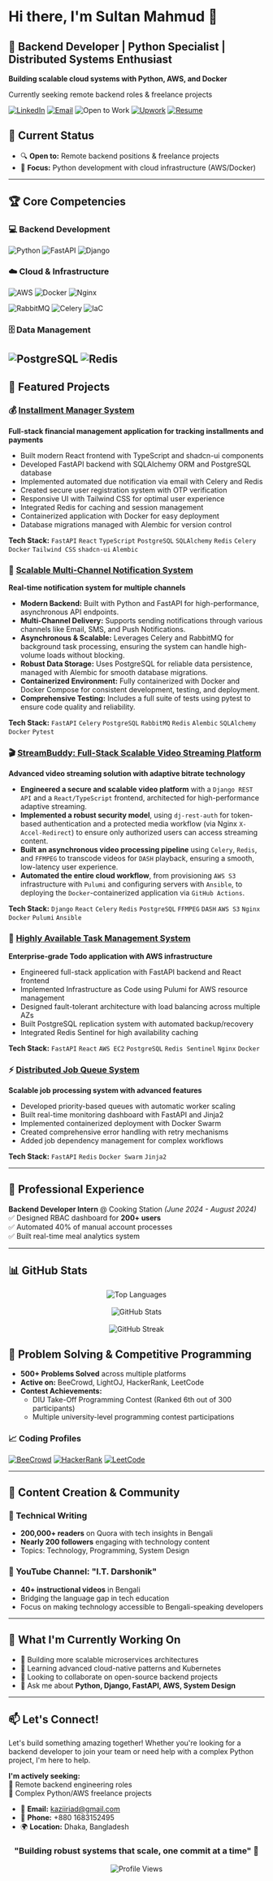 # Hi there, I'm Sultan Mahmud 👋

## 🚀 Backend Developer | Python Specialist | Distributed Systems Enthusiast

**Building scalable cloud systems with Python, AWS, and Docker**

Currently seeking remote backend roles & freelance projects

[![LinkedIn](https://img.shields.io/badge/LinkedIn-Connect-0077B5?style=for-the-badge&logo=linkedin&logoColor=blue)](https://www.linkedin.com/in/sultan-mahmud-b25b25130/)
[![Email](https://img.shields.io/badge/Hire_Me!-D14836?style=for-the-badge&logo=gmail&logoColor=white)](mailto:kaziiriad@gmail.com)
![Open to Work](https://img.shields.io/badge/Open_to_Remote-6f42c1?style=for-the-badge)
[![Upwork](https://img.shields.io/badge/UpWork-Freelance-6FDA44?style=for-the-badge&logo=Upwork&logoColor=green)](https://www.upwork.com/freelancers/~01018d7f165a0de159)
[![Resume](https://img.shields.io/badge/Resume-Download-4CAF50?style=for-the-badge)](https://docs.google.com/document/d/1eiou6NCl408uRhqx-_GazGj_YBPiKtliEkBcOPL95iI/edit?tab=t.0)

## 💼 Current Status

- 🔍 **Open to:** Remote backend positions & freelance projects
- 🚀 **Focus:** Python development with cloud infrastructure (AWS/Docker)
---
## 🏆 Core Competencies

### 💻 Backend Development
![Python](https://img.shields.io/badge/Python-Expert-3776AB?style=flat&logo=python&logoColor=white)
![FastAPI](https://img.shields.io/badge/FastAPI-Pro-005571?style=flat&logo=fastapi)
![Django](https://img.shields.io/badge/Django-Intermediate-092E20?style=flat&logo=django&logoColor=white)


### ☁️ Cloud & Infrastructure
![AWS](https://img.shields.io/badge/AWS-EC2/S3/ASG-232F3E?style=flat&logo=amazon-aws&logoColor=white)
![Docker](https://img.shields.io/badge/Docker-Containerization-2496ED?style=flat&logo=docker&logoColor=white)
![Nginx](https://img.shields.io/badge/Nginx-Load_Balancer-009639?style=flat&logo=nginx&logoColor=white)

![RabbitMQ](https://img.shields.io/badge/RabbitMQ-Message_Broker-FF6600?style=flat&logo=rabbitmq&logoColor=white)
![Celery](https://img.shields.io/badge/Celery-Task_Queues-37B24D?style=flat&logo=celery&logoColor=white)
![IaC](https://img.shields.io/badge/Infrastructure_as_Code-Pulumi/Ansible-EE0000?style=flat)

### 🗄️ Data Management
![PostgreSQL](https://img.shields.io/badge/PostgreSQL-Database-336791?style=flat&logo=postgresql&logoColor=white)
![Redis](https://img.shields.io/badge/Redis-Caching/Queues-DC382D?style=flat&logo=redis&logoColor=white)
---


## 🌟 Featured Projects

### 💰 [Installment Manager System](https://github.com/kaziiriad/installment_manager)
**Full-stack financial management application for tracking installments and payments**
- Built modern React frontend with TypeScript and shadcn-ui components
- Developed FastAPI backend with SQLAlchemy ORM and PostgreSQL database
- Implemented automated due notification via email with Celery and Redis
- Created secure user registration system with OTP verification
- Responsive UI with Tailwind CSS for optimal user experience
- Integrated Redis for caching and session management
- Containerized application with Docker for easy deployment
- Database migrations managed with Alembic for version control

**Tech Stack:** `FastAPI` `React` `TypeScript` `PostgreSQL` `SQLAlchemy` `Redis` `Celery` `Docker` `Tailwind CSS` `shadcn-ui` `Alembic`

### 🚀 [Scalable Multi-Channel Notification System](https://github.com/kaziiriad/notification_system)
**Real-time notification system for multiple channels**
  - **Modern Backend:** Built with Python and FastAPI for high-performance, asynchronous API endpoints.
  - **Multi-Channel Delivery:** Supports sending notifications through various channels like Email, SMS, and Push Notifications.
  - **Asynchronous & Scalable:** Leverages Celery and RabbitMQ for background task processing, ensuring the system can handle high-volume loads without blocking.
  - **Robust Data Storage:** Uses PostgreSQL for reliable data persistence, managed with Alembic for smooth database migrations.
  - **Containerized Environment:** Fully containerized with Docker and Docker Compose for consistent development, testing, and deployment.
  - **Comprehensive Testing:** Includes a full suite of tests using pytest to ensure code quality and reliability.

**Tech Stack:** `FastAPI` `Celery` `PostgreSQL` `RabbitMQ` `Redis` `Alembic` `SQLAlchemy` `Docker` `Pytest`

### 🎬 [StreamBuddy: Full-Stack Scalable Video Streaming Platform](https://github.com/kaziiriad/streambuddy)
**Advanced video streaming solution with adaptive bitrate technology**

  - **Engineered a secure and scalable video platform** with a `Django REST API` and a `React/TypeScript` frontend, architected for high-performance adaptive streaming.
  - **Implemented a robust security model**, using `dj-rest-auth` for token-based authentication and a protected media workflow (via Nginx `X-Accel-Redirect`) to ensure only authorized users can access streaming content.
  - **Built an asynchronous video processing pipeline** using `Celery`, `Redis`, and `FFMPEG` to transcode videos for `DASH` playback, ensuring a smooth, low-latency user experience.
  - **Automated the entire cloud workflow**, from provisioning `AWS S3` infrastructure with `Pulumi` and configuring servers with `Ansible`, to deploying the `Docker`-containerized application via `GitHub Actions`.
  
  **Tech Stack:** `Django` `React` `Celery` `Redis` `PostgreSQL` `FFMPEG` `DASH` `AWS S3` `Nginx` `Docker` `Pulumi` `Ansible`    

### 🔄 [Highly Available Task Management System](https://github.com/kaziiriad/todo_application)
**Enterprise-grade Todo application with AWS infrastructure**
- Engineered full-stack application with FastAPI backend and React frontend
- Implemented Infrastructure as Code using Pulumi for AWS resource management
- Designed fault-tolerant architecture with load balancing across multiple AZs
- Built PostgreSQL replication system with automated backup/recovery
- Integrated Redis Sentinel for high availability caching

**Tech Stack:** `FastAPI` `React` `AWS EC2` `PostgreSQL` `Redis Sentinel` `Nginx` `Docker`

### ⚡ [Distributed Job Queue System](https://github.com/kaziiriad/job-queue-system-2.0)
**Scalable job processing system with advanced features**
- Developed priority-based queues with automatic worker scaling
- Built real-time monitoring dashboard with FastAPI and Jinja2
- Implemented containerized deployment with Docker Swarm
- Created comprehensive error handling with retry mechanisms
- Added job dependency management for complex workflows

**Tech Stack:** `FastAPI` `Redis` `Docker Swarm` `Jinja2`

---

## 💼 Professional Experience

**Backend Developer Intern** @ Cooking Station *(June 2024 - August 2024)*  
✅ Designed RBAC dashboard for **200+ users**  
✅ Automated 40% of manual account processes  
✅ Built real-time meal analytics system


---

## 📊 GitHub Stats

<!-- <div align="center">
  

![Top Languages](https://github-readme-stats.vercel.app/api/top-langs/?username=kaziiriad&layout=compact&theme=dark)

![GitHub Stats](https://github-readme-stats.vercel.app/api?username=kaziiriad&show_icons=true&theme=dark&count_private=true)

![GitHub Streak](https://github-readme-streak-stats.herokuapp.com/?user=kaziiriad&theme=dark)

</div> -->
<!-- <div align="center">
  <table>
    <tr>
      <td>
        <img src="https://github-readme-stats.vercel.app/api?username=kaziiriad&show_icons=true&theme=dark&count_private=true" alt="GitHub Stats" />
      </td>
      <td>
        <img src="https://github-readme-stats.vercel.app/api/top-langs/?username=kaziiriad&layout=compact&theme=dark" alt="Top Languages" />
      </td>
    </tr>
    <tr>
      <td colspan="2">
        <img src="https://github-readme-streak-stats.herokuapp.com/?user=kaziiriad&theme=dark" alt="GitHub Streak" />
      </td>
    </tr>
  </table>
</div> -->
<div align="center">
  <img src="https://github-readme-stats.vercel.app/api/top-langs/?username=kaziiriad&layout=compact&theme=dark" alt="Top Languages" />
  <br><br>
  <img src="https://github-readme-stats.vercel.app/api?username=kaziiriad&show_icons=true&theme=dark&count_private=true" alt="GitHub Stats" />
  <br><br>
  <img src="https://github-readme-streak-stats.herokuapp.com/?user=kaziiriad&theme=dark" alt="GitHub Streak" />
</div>

## 🧠 Problem Solving & Competitive Programming

- **500+ Problems Solved** across multiple platforms
- **Active on:** BeeCrowd, LightOJ, HackerRank, LeetCode
- **Contest Achievements:**
  - DIU Take-Off Programming Contest (Ranked 6th out of 300 participants)
  - Multiple university-level programming contest participations

### 📈 Coding Profiles
[![BeeCrowd](https://img.shields.io/badge/BeeCrowd-Profile-blue)](https://www.beecrowd.com.br/judge/en/profile/133479)
[![HackerRank](https://img.shields.io/badge/HackerRank-Profile-brightgreen)](https://www.hackerrank.com/kaziiriad)
[![LeetCode](https://img.shields.io/badge/LeetCode-Profile-orange)](https://leetcode.com/kaziiriad)
<!-- [![LightOJ](https://img.shields.io/badge/LightOJ-Profile-green)](https://lightoj.com/user/kaziiriad) -->

---

## 📝 Content Creation & Community

### 📖 Technical Writing
- **200,000+ readers** on Quora with tech insights in Bengali
- **Nearly 200 followers** engaging with technology content
- Topics: Technology, Programming, System Design

### 🎥 YouTube Channel: "I.T. Darshonik"
- **40+ instructional videos** in Bengali
- Bridging the language gap in tech education
- Focus on making technology accessible to Bengali-speaking developers

---

## 🎯 What I'm Currently Working On

- 🔭 Building more scalable microservices architectures
- 🌱 Learning advanced cloud-native patterns and Kubernetes
- 👯 Looking to collaborate on open-source backend projects
- 💬 Ask me about **Python, Django, FastAPI, AWS, System Design**

---

## 📫 Let's Connect!

Let's build something amazing together! Whether you're looking for a backend developer to join your team or need help with a complex Python project, I'm here to help.

**I'm actively seeking:**  
🚀 Remote backend engineering roles  
💼 Complex Python/AWS freelance projects  

- 📧 **Email:** kaziiriad@gmail.com
- 📱 **Phone:** +880 1683152495
- 🌍 **Location:** Dhaka, Bangladesh


<div align="center">

### "Building robust systems that scale, one commit at a time" 🚀

![Profile Views](https://komarev.com/ghpvc/?username=kaziiriad&color=blue&style=flat-square)

</div>